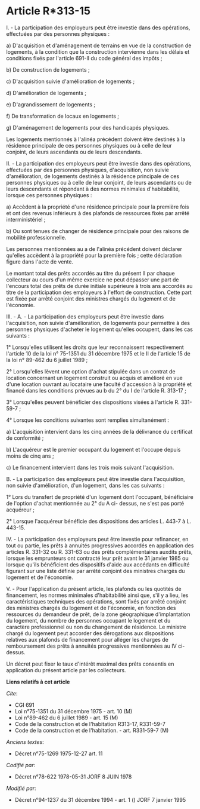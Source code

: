 # Article R*313-15

I. - La participation des employeurs peut être investie dans des opérations, effectuées par des personnes physiques :

a) D'acquisition et d'aménagement de terrains en vue de la construction de logements, à la condition que la construction
intervienne dans les délais et conditions fixés par l'article 691-II du code général des impôts ;

b) De construction de logements ;

c) D'acquisition suivie d'amélioration de logements ;

d) D'amélioration de logements ;

e) D'agrandissement de logements ;

f) De transformation de locaux en logements ;

g) D'aménagement de logements pour des handicapés physiques.

Les logements mentionnés à l'alinéa précédent doivent être destinés à la résidence principale de ces personnes physiques ou à
celle de leur conjoint, de leurs ascendants ou de leurs descendants.

II. - La participation des employeurs peut être investie dans des opérations, effectuées par des personnes physiques,
d'acquisition, non suivie d'amélioration, de logements destinés à la résidence principale de ces personnes physiques ou à
celle de leur conjoint, de leurs ascendants ou de leurs descendants et répondant à des normes minimales d'habitabilité,
lorsque ces personnes physiques :

a) Accèdent à la propriété d'une résidence principale pour la première fois et ont des revenus inférieurs à des plafonds de
ressources fixés par arrêté interministériel ;

b) Ou sont tenues de changer de résidence principale pour des raisons de mobilité professionnelle.

Les personnes mentionnées au a de l'alinéa précédent doivent déclarer qu'elles accèdent à la propriété pour la première
fois ; cette déclaration figure dans l'acte de vente.

Le montant total des prêts accordés au titre du présent II par chaque collecteur au cours d'un même exercice ne peut dépasser
une part de l'encours total des prêts de durée initiale supérieure à trois ans accordés au titre de la participation des
employeurs à l'effort de construction. Cette part est fixée par arrêté conjoint des ministres chargés du logement et de
l'économie.

III. - A. - La participation des employeurs peut être investie dans l'acquisition, non suivie d'amélioration, de logements
pour permettre à des personnes physiques d'acheter le logement qu'elles occupent, dans les cas suivants :

1° Lorsqu'elles utilisent les droits que leur reconnaissent respectivement l'article 10 de la loi n° 75-1351 du 31 décembre
1975 et le II de l'article 15 de la loi n° 89-462 du 6 juillet 1989 ;

2° Lorsqu'elles lèvent une option d'achat stipulée dans un contrat de location concernant un logement construit ou acquis et
amélioré en vue d'une location ouvrant au locataire une faculté d'accession à la propriété et financé dans les conditions
prévues au b du 2° du I de l'article R. 313-17 ;

3° Lorsqu'elles peuvent bénéficier des dispositions visées à l'article R. 331-59-7 ;

4° Lorsque les conditions suivantes sont remplies simultanément :

a) L'acquisition intervient dans les cinq années de la délivrance du certificat de conformité ;

b) L'acquéreur est le premier occupant du logement et l'occupe depuis moins de cinq ans ;

c) Le financement intervient dans les trois mois suivant l'acquisition.

B. - La participation des employeurs peut être investie dans l'acquisition, non suivie d'amélioration, d'un logement, dans
les cas suivants :

1° Lors du transfert de propriété d'un logement dont l'occupant, bénéficiaire de l'option d'achat mentionnée au 2° du A ci-
dessus, ne s'est pas porté acquéreur ;

2° Lorsque l'acquéreur bénéficie des dispositions des articles L. 443-7 à L. 443-15.

IV. - La participation des employeurs peut être investie pour refinancer, en tout ou partie, les prêts à annuités
progressives accordés en application des articles R. 331-32 ou R. 331-63 ou des prêts complémentaires auxdits prêts, lorsque
les emprunteurs ont contracté leur prêt avant le 31 janvier 1985 ou lorsque qu'ils bénéficient des dispositifs d'aide aux
accédants en difficulté figurant sur une liste définie par arrêté conjoint des ministres chargés du logement et de
l'économie.

V. - Pour l'application du présent article, les plafonds ou les quotités de financement, les normes minimales d'habitabilité
ainsi que, s'il y a lieu, les caractéristiques techniques des opérations, sont fixés par arrêté conjoint des ministres
chargés du logement et de l'économie, en fonction des ressources du demandeur de prêt, de la zone géographique d'implantation
du logement, du nombre de personnes occupant le logement et du caractère professionnel ou non du changement de résidence. Le
ministre chargé du logement peut accorder des dérogations aux dispositions relatives aux plafonds de financement pour alléger
les charges de remboursement des prêts à annuités progressives mentionnées au IV ci-dessus.

Un décret peut fixer le taux d'intérêt maximal des prêts consentis en application du présent article par les collecteurs.

**Liens relatifs à cet article**

_Cite_:

  - CGI 691
  - Loi n°75-1351 du 31 décembre 1975 - art. 10 (M)
  - Loi n°89-462 du 6 juillet 1989 - art. 15 (M)
  - Code de la construction et de l'habitation R313-17, R331-59-7
  - Code de la construction et de l'habitation. - art. R331-59-7 (M)

_Anciens textes_:

  - Décret n°75-1269 1975-12-27 art. 11

_Codifié par_:

  - Décret n°78-622 1978-05-31 JORF 8 JUIN 1978

_Modifié par_:

  - Décret n°94-1237 du 31 décembre 1994 - art. 1 () JORF 7 janvier 1995
